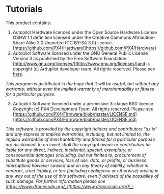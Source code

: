 # Tutorials

This product contains:

1. Autopilot Hardware licenced under the Open Source Hardware License OSHW 1.1 definition licensed under the Creative Commons Attribution-Share Alike 3.0 Unported \(CC BY-SA 3.0\) license. [https://github.com/PX4/Hardware](https://github.com/PX4/Hardware)
2. Autopilot Software licensed under the GNU General Public License Version 3 as published by the Free Software Foundation. [http://www.gnu.org/licenses/](http://www.gnu.org/licenses/)and is copyright \(c\) Ardupilot developer team. All rights reserved. Please see [here](http://firmware.diydrones.com/). 

_This program is distributed in the hope that it will be useful, but without any warranty; without even the implied warranty of merchantability or fitness for a particular purpose_. 

3. Autopilot Software licensed under a permissive 3-clause BSD license. Copyright \(c\) PX4 Development Team. All rights reserved. Please see [https://github.com/PX4/Firmware/blob/master/LICENSE.md](https://github.com/PX4/Firmware/blob/master/LICENSE.md)

_This software is provided by the copyright holders and contributors “as is” and any express or implied warranties, including, but not limited to, the implied warranties of merchantability and fitness for a particular purpose are disclaimed. In no event shall the copyright owner or contributors be liable for any direct, indirect, incidental, special, exemplary, or consequential damages \(including, but not limited to, procurement of substitute goods or services; loss of use, data, or profits; or business interruption\) however caused and on any theory of liability, whether in contract, strict liability, or tort \(including negligence or otherwise\) arising in any way out of the use of this software, even if advised of the possibility of such damage. For further information please see_ [_https://www.dronecode.org/_](https://www.dronecode.org/)\_\_

